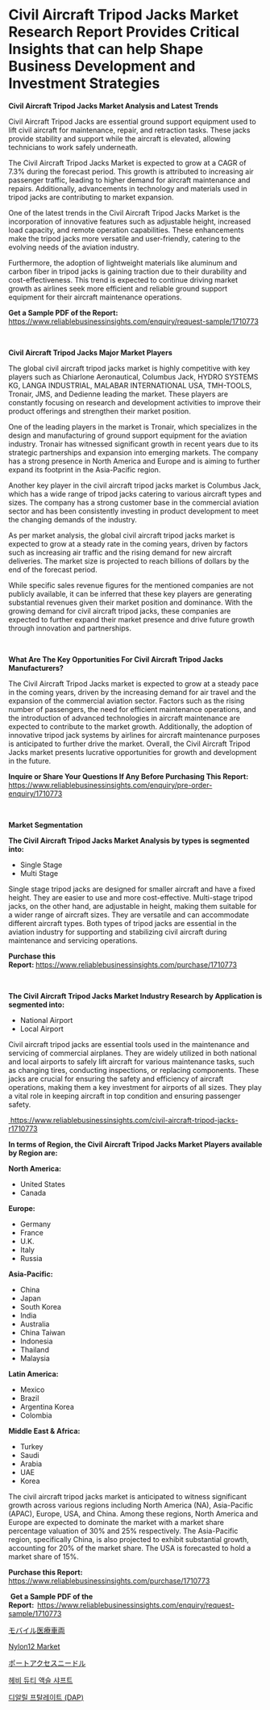 <p><h1>Civil Aircraft Tripod Jacks Market Research Report Provides Critical Insights that can help Shape Business Development and Investment Strategies</h1></p><p><strong>Civil Aircraft Tripod Jacks Market Analysis and Latest Trends</strong></p>
<p><p>Civil Aircraft Tripod Jacks are essential ground support equipment used to lift civil aircraft for maintenance, repair, and retraction tasks. These jacks provide stability and support while the aircraft is elevated, allowing technicians to work safely underneath.</p><p>The Civil Aircraft Tripod Jacks Market is expected to grow at a CAGR of 7.3% during the forecast period. This growth is attributed to increasing air passenger traffic, leading to higher demand for aircraft maintenance and repairs. Additionally, advancements in technology and materials used in tripod jacks are contributing to market expansion.</p><p>One of the latest trends in the Civil Aircraft Tripod Jacks Market is the incorporation of innovative features such as adjustable height, increased load capacity, and remote operation capabilities. These enhancements make the tripod jacks more versatile and user-friendly, catering to the evolving needs of the aviation industry.</p><p>Furthermore, the adoption of lightweight materials like aluminum and carbon fiber in tripod jacks is gaining traction due to their durability and cost-effectiveness. This trend is expected to continue driving market growth as airlines seek more efficient and reliable ground support equipment for their aircraft maintenance operations.</p></p>
<p><strong>Get a Sample PDF of the Report:&nbsp;</strong> <a href="https://www.reliablebusinessinsights.com/enquiry/request-sample/1710773">https://www.reliablebusinessinsights.com/enquiry/request-sample/1710773</a></p>
<p>&nbsp;</p>
<p><strong>Civil Aircraft Tripod Jacks Major Market Players</strong></p>
<p><p>The global civil aircraft tripod jacks market is highly competitive with key players such as Chiarlone Aeronautical, Columbus Jack, HYDRO SYSTEMS KG, LANGA INDUSTRIAL, MALABAR INTERNATIONAL USA, TMH-TOOLS, Tronair, JMS, and Dedienne leading the market. These players are constantly focusing on research and development activities to improve their product offerings and strengthen their market position.</p><p>One of the leading players in the market is Tronair, which specializes in the design and manufacturing of ground support equipment for the aviation industry. Tronair has witnessed significant growth in recent years due to its strategic partnerships and expansion into emerging markets. The company has a strong presence in North America and Europe and is aiming to further expand its footprint in the Asia-Pacific region.</p><p>Another key player in the civil aircraft tripod jacks market is Columbus Jack, which has a wide range of tripod jacks catering to various aircraft types and sizes. The company has a strong customer base in the commercial aviation sector and has been consistently investing in product development to meet the changing demands of the industry.</p><p>As per market analysis, the global civil aircraft tripod jacks market is expected to grow at a steady rate in the coming years, driven by factors such as increasing air traffic and the rising demand for new aircraft deliveries. The market size is projected to reach billions of dollars by the end of the forecast period.</p><p>While specific sales revenue figures for the mentioned companies are not publicly available, it can be inferred that these key players are generating substantial revenues given their market position and dominance. With the growing demand for civil aircraft tripod jacks, these companies are expected to further expand their market presence and drive future growth through innovation and partnerships.</p></p>
<p>&nbsp;</p>
<p><strong>What Are The Key Opportunities For Civil Aircraft Tripod Jacks Manufacturers?</strong></p>
<p><p>The Civil Aircraft Tripod Jacks market is expected to grow at a steady pace in the coming years, driven by the increasing demand for air travel and the expansion of the commercial aviation sector. Factors such as the rising number of passengers, the need for efficient maintenance operations, and the introduction of advanced technologies in aircraft maintenance are expected to contribute to the market growth. Additionally, the adoption of innovative tripod jack systems by airlines for aircraft maintenance purposes is anticipated to further drive the market. Overall, the Civil Aircraft Tripod Jacks market presents lucrative opportunities for growth and development in the future.</p></p>
<p><strong>Inquire or Share Your Questions If Any Before Purchasing This Report:</strong> <a href="https://www.reliablebusinessinsights.com/enquiry/pre-order-enquiry/1710773">https://www.reliablebusinessinsights.com/enquiry/pre-order-enquiry/1710773</a></p>
<p>&nbsp;</p>
<p><strong>Market Segmentation</strong></p>
<p><strong>The Civil Aircraft Tripod Jacks Market Analysis by types is segmented into:</strong></p>
<p><ul><li>Single Stage</li><li>Multi Stage</li></ul></p>
<p><p>Single stage tripod jacks are designed for smaller aircraft and have a fixed height. They are easier to use and more cost-effective. Multi-stage tripod jacks, on the other hand, are adjustable in height, making them suitable for a wider range of aircraft sizes. They are versatile and can accommodate different aircraft types. Both types of tripod jacks are essential in the aviation industry for supporting and stabilizing civil aircraft during maintenance and servicing operations.</p></p>
<p><strong>Purchase this Report:&nbsp;</strong><a href="https://www.reliablebusinessinsights.com/purchase/1710773">https://www.reliablebusinessinsights.com/purchase/1710773</a></p>
<p>&nbsp;</p>
<p><strong>The Civil Aircraft Tripod Jacks Market Industry Research by Application is segmented into:</strong></p>
<p><ul><li>National Airport</li><li>Local Airport</li></ul></p>
<p><p>Civil aircraft tripod jacks are essential tools used in the maintenance and servicing of commercial airplanes. They are widely utilized in both national and local airports to safely lift aircraft for various maintenance tasks, such as changing tires, conducting inspections, or replacing components. These jacks are crucial for ensuring the safety and efficiency of aircraft operations, making them a key investment for airports of all sizes. They play a vital role in keeping aircraft in top condition and ensuring passenger safety.</p></p>
<p><a href="https://www.reliablebusinessinsights.com/civil-aircraft-tripod-jacks-r1710773">&nbsp;https://www.reliablebusinessinsights.com/civil-aircraft-tripod-jacks-r1710773</a></p>
<p><strong>In terms of Region, the Civil Aircraft Tripod Jacks Market Players available by Region are:</strong></p>
<p>
    <p> <strong> North America: </strong>
        <ul>
            <li>United States</li>
            <li>Canada</li>
        </ul>
        </p> 
    <p> <strong> Europe: </strong>
        <ul>
            <li>Germany</li>
            <li>France</li>
            <li>U.K.</li>
            <li>Italy</li>
            <li>Russia</li>
        </ul>
        </p> 
    <p> <strong> Asia-Pacific: </strong>
        <ul>
            <li>China</li>
            <li>Japan</li>
            <li>South Korea</li>
            <li>India</li>
            <li>Australia</li>
            <li>China Taiwan</li>
            <li>Indonesia</li>
            <li>Thailand</li>
            <li>Malaysia</li>
        </ul>
        </p> 
    <p> <strong> Latin America: </strong>
        <ul>
            <li>Mexico</li>
            <li>Brazil</li>
            <li>Argentina Korea</li>
            <li>Colombia</li>
        </ul>
        </p> 
    <p> <strong> Middle East & Africa: </strong>
        <ul>
            <li>Turkey</li>
            <li>Saudi</li>
            <li>Arabia</li>
            <li>UAE</li>
            <li>Korea</li>
        </ul>
    </p>
    </p>
<p><p>The civil aircraft tripod jacks market is anticipated to witness significant growth across various regions including North America (NA), Asia-Pacific (APAC), Europe, USA, and China. Among these regions, North America and Europe are expected to dominate the market with a market share percentage valuation of 30% and 25% respectively. The Asia-Pacific region, specifically China, is also projected to exhibit substantial growth, accounting for 20% of the market share. The USA is forecasted to hold a market share of 15%.</p></p>
<p><strong>Purchase this Report: </strong><a href="https://www.reliablebusinessinsights.com/purchase/1710773">https://www.reliablebusinessinsights.com/purchase/1710773</a></p>
<p>&nbsp;<strong>Get a Sample PDF of the Report:&nbsp;&nbsp;</strong><a href="https://www.reliablebusinessinsights.com/enquiry/request-sample/1710773">https://www.reliablebusinessinsights.com/enquiry/request-sample/1710773</a></p>
<p><strong></strong></p>
<p><p><a href="https://github.com/andym141978/Market-Research-Report-List-1/blob/main/7408899126544.md">モバイル医療車両</a></p><p><a href="https://github.com/joannagoyvaerts/Market-Research-Report-List-3/blob/main/nylon12-market.md">Nylon12 Market</a></p><p><a href="https://github.com/EstelWisozk1/Market-Research-Report-List-2/blob/main/9409627126543.md">ポートアクセスニードル</a></p><p><a href="https://github.com/shampaakter36/Market-Research-Report-List-1/blob/main/5990079110352.md">헤비 듀티 액슬 샤프트</a></p><p><a href="https://github.com/trmesnao7959541/Market-Research-Report-List-2/blob/main/4326534107102.md">디알릴 프탈레이트 (DAP)</a></p></p>